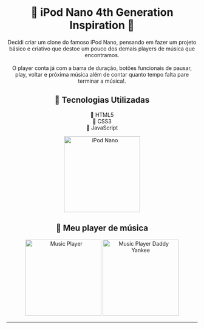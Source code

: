 <h1 align="center">🎵 iPod Nano 4th Generation Inspiration 🎵</h1>

<p align="center">
  Decidi criar um clone do famoso iPod Nano, pensando em fazer um projeto básico e criativo que destoe um pouco dos demais players de música que encontramos. <br><br>
  O player conta já com a barra de duração, botões funcionais de pausar, play, voltar e próxima música além de contar quanto tempo falta pare terminar a música!.
</p>

<h2 align="center">🚀 Tecnologias Utilizadas</h2>
<p align="center">
  🔹 HTML5 <br>
  🔹 CSS3 <br>
  🔹 JavaScript
</p>


<p align="center">
  <img src="https://github.com/user-attachments/assets/e84293ad-de57-429a-981e-633816e911d3" alt="iPod Nano" width="200px">
</p>

<h2 align="center">📸 Meu player de música </h2>

<p align="center">
  <img src="https://github.com/user-attachments/assets/93df585e-3dc6-47c9-b4ed-393f2ab5c0a5" alt="Music Player" width="200px">
  
  <img src="https://github.com/user-attachments/assets/5d93fabd-45d6-4c0d-a067-68e63fd631bc" alt="Music Player Daddy Yankee" width="200px">
</p>

---


